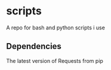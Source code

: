 # scripts

A repo for bash and python scripts i use

## Dependencies

The latest version of Requests from pip
